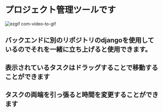 # プロジェクト管理ツールです
![ezgif com-video-to-gif](https://github.com/fukashin/taskmanagementkun/assets/55280398/f66ca388-17a0-4476-b42b-16e43250c923)


## バックエンドに別のリポジトリのdjangoを使用しているのでそれを一緒に立ち上げると使用できます。

## 表示されているタスクはドラッグすることで移動することができます
## タスクの両端を引っ張ると時間を変更することができます
